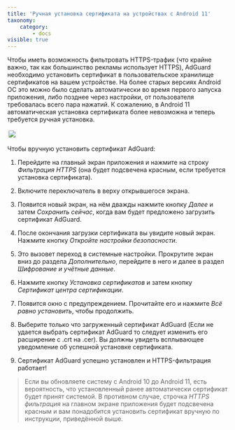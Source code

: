 ```yaml
---
title: 'Ручная установка сертификата на устройствах с Android 11'
taxonomy:
    category:
        - docs
visible: true
---
```


Чтобы иметь возможность фильтровать HTTPS-трафик (что крайне важно, так как большинство рекламы использует HTTPS), AdGuard необходимо установить сертификат в пользовательское хранилище сертификатов на вашем устройстве. На более старых версиях Android ОС это можно было сделать автоматически во время первого запуска приложения, либо позднее через настройки, от пользователя требовалась всего пара нажатий. К сожалению, в Android 11 автоматическая установка сертификата более невозможна и теперь требуется ручная установка.

<img src="https://cdn.adguard.com/public/Adguard/Blog/Android/3-5/cert-ru.gif" style="border: 1px solid #efefef; max-width: 350px; padding: 2px;">

Чтобы вручную установить сертификат AdGuard:

1) Перейдите на главный экран приложения и нажмите на строку *Фильтрация HTTPS* (она будет подсвечена красным, если требуется установка сертификата).

2) Включите переключатель в верху открывшегося экрана.

3) Появится новый экран, на нём дважды нажмите кнопку *Далее* и затем *Сохранить сейчас*, когда вам будет предложено загрузить сертификат AdGuard.

4) После окончания загрузки сертификата вы увидите новый экран. Нажмите кнопку *Откройте настройки безопасности*.

5) Это вызовет переход в системные настройки. Прокрутите экран вниз до раздела *Дополнительно*, перейдите в него и далее в раздел *Шифрование и учётные данные*.

6) Нажмите кнопку *Установка сертификатов* и затем кнопку *Сертификат центра сертификации*.

7) Появится окно с предупреждением. Прочитайте его и нажмите *Всё равно установить*, чтобы продолжить.

8) Выберите только что загруженный сертификат AdGuard (Если не удается выбрать сертификат AdGuard то следует изменить его расширение с .crt на .cer). Вы должны увидеть всплывающее уведомление об успешной установке сертификата.

9) Сертификат AdGuard успешно установлен и HTTPS-фильтрация работает!

>Если вы обновляете систему с Android 10 до Android 11, есть вероятность, что установленный ранее автоматически сертификат будет принят системой. В противном случае, строчка *HTTPS фильтрация* на главном экране приложения будет подсвечена красным и вам понадобится установить сертификат вручную по инструкции, приведённой выше.
